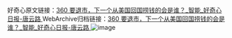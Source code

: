 好奇心原文链接：[360 要退市，下一个从美国回国捞钱的会是谁？_智能_好奇心日报-唐云路 ](https://www.qdaily.com/articles/10970.html)
WebArchive归档链接：[360 要退市，下一个从美国回国捞钱的会是谁？_智能_好奇心日报-唐云路 ](http://web.archive.org/web/20171028024646/http://www.qdaily.com:80/articles/10970.html)
![image](http://ww3.sinaimg.cn/large/007d5XDply1g3wcj8d0pqj30u04g1kjl)